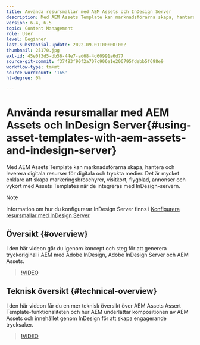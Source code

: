 ```yaml
---
title: Använda resursmallar med AEM Assets och InDesign Server
description: Med AEM Assets Template kan marknadsförarna skapa, hantera och leverera digitala resurser för digitala och tryckta medier. Det är mycket enklare att skapa markeringsbroschyrer, visitkort, flygblad, annonser och vykort med Assets Templates när de integreras med InDesign-servern.
version: 6.4, 6.5
topic: Content Management
role: User
level: Beginner
last-substantial-update: 2022-09-01T00:00:00Z
thumbnail: 25170.jpg
exl-id: 45e0f3d5-db56-44e7-ad68-4d60991a6d77
source-git-commit: f37483f90f2a707c906e1e206795fdebb5f698e9
workflow-type: tm+mt
source-wordcount: '165'
ht-degree: 0%

---
```


# Använda resursmallar med AEM Assets och InDesign Server{#using-asset-templates-with-aem-assets-and-indesign-server}

Med AEM Assets Template kan marknadsförarna skapa, hantera och leverera digitala resurser för digitala och tryckta medier. Det är mycket enklare att skapa markeringsbroschyrer, visitkort, flygblad, annonser och vykort med Assets Templates när de integreras med InDesign-servern.

>[!NOTE]
>
>Information om hur du konfigurerar InDesign Server finns i [Konfigurera resursmallar med InDesign Server](asset-templates-technical-video-setup.md).

## Översikt {#overview}

I den här videon går du igenom koncept och steg för att generera tryckoriginal i AEM med Adobe InDesign, Adobe InDesign Server och AEM Assets.

>[!VIDEO](https://video.tv.adobe.com/v/25170?quality=12&learn=on)

## Teknisk översikt {#technical-overview}

I den här videon får du en mer teknisk översikt över AEM Assets Assert Template-funktionaliteten och hur AEM underlättar kompositionen av AEM Assets och innehållet genom InDesign för att skapa engagerande trycksaker.

>[!VIDEO](https://video.tv.adobe.com/v/17071/?quality=9&learn=on)
